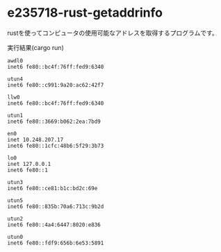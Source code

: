 # e235718-rust-getaddrinfo

rustを使ってコンピュータの使用可能なアドレスを取得するプログラムです。

実行結果(cargo run)
```
awdl0
inet6 fe80::bc4f:76ff:fed9:6340

utun4
inet6 fe80::c991:9a20:ac62:42f7

llw0
inet6 fe80::bc4f:76ff:fed9:6340

utun1
inet6 fe80::3669:b062:2ea:7bd9

en0
inet 10.248.207.17
inet6 fe80::1cfc:48b6:5f29:3b73

lo0
inet 127.0.0.1
inet6 fe80::1

utun3
inet6 fe80::ce81:b1c:bd2c:69e

utun5
inet6 fe80::835b:70a6:713c:9b2d

utun2
inet6 fe80::4a4:6447:8020:e836

utun0
inet6 fe80::fdf9:656b:6e53:5891
```
